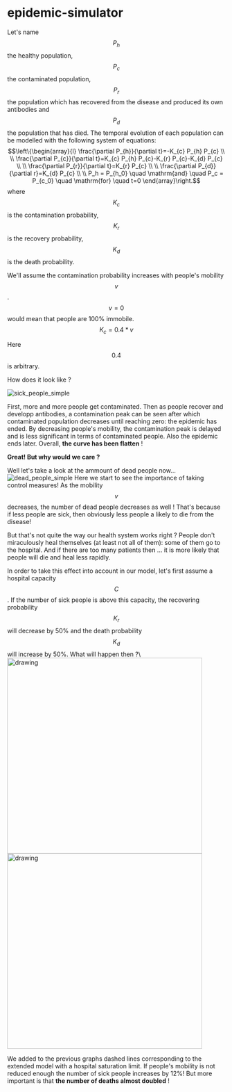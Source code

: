 # epidemic-simulator


Let's name $$P_h$$ the healthy population, $$P_c$$ the contaminated population, $$P_r$$ the population which has recovered from the disease and produced its own antibodies and $$P_d$$ the population that has died.
The temporal evolution of each population can be modelled with the following system of equations:
$$\left\{\begin{array}{l}
\frac{\partial P_{h}}{\partial t}=-K_{c} P_{h} P_{c} \\ \\
\frac{\partial P_{c}}{\partial t}=K_{c} P_{h} P_{c}-K_{r} P_{c}-K_{d} P_{c} \\ \\
\frac{\partial P_{r}}{\partial t}=K_{r} P_{c} \\ \\
\frac{\partial P_{d}}{\partial r}=K_{d} P_{c} \\ \\
P_h = P_{h_0} \quad \mathrm{and}  \quad P_c = P_{c_0} \quad \mathrm{for} \quad t=0
\end{array}\right.$$
where $$K_c$$ is the contamination probability, $$K_r$$ is the recovery probability, $$K_d$$ is the death probability.

We'll assume the contamination probability increases with people's mobility $$v$$.
$$v=0$$ would mean that people are 100% immobile.
$$K_c = 0.4*v$$

Here $$0.4$$ is arbitrary.

How does it look like ?

![sick_people_simple](https://user-images.githubusercontent.com/40028739/76973966-e6380880-6930-11ea-8ec8-cf7c3003f69f.png)

First, more and more people get contaminated. Then as people recover and developp antibodies, a contamination peak can be seen after which contaminated population decreases until reaching zero: the epidemic has ended.
By decreasing people's mobility, the contamination peak is delayed and is less significant in terms of contaminated people. Also the epidemic ends later. Overall, **the curve has been flatten** !

**Great! But why would we care ?**

Well let's take a look at the ammount of dead people now...
![dead_people_simple](https://user-images.githubusercontent.com/40028739/76974131-1ed7e200-6931-11ea-9654-324073f08d50.png)
Here we start to see the importance of taking control measures! As the mobility $$v$$ decreases, the number of dead people decreases as well !
That's because if less people are sick, then obviously less people a likely to die from the disease!

But that's not quite the way our health system works right ? People don't miraculously heal themselves (at least not all of them): some of them go to the hospital. And if there are too many patients then ... it is more likely that people will die and heal less rapidly.

In order to take this effect into account in our model, let's first assume a hospital capacity $$C$$. If the number of sick people is above this capacity, the recovering probability $$K_r$$ will decrease by 50% and the death probability $$K_d$$ will increase by 50%.
What will happen then ?\\
<img src="https://user-images.githubusercontent.com/40028739/76974014-f9e36f00-6930-11ea-8da8-2cf38e16fe74.png" alt="drawing" width="450"/>
<img src="https://user-images.githubusercontent.com/40028739/76974237-3fa03780-6931-11ea-9d15-87671ad77bbf.png" alt="drawing" width="450"/>

We added to the previous graphs dashed lines corresponding to the extended model with a hospital saturation limit.
If people's mobility is not reduced enough the number of sick people increases by 12%! But more important is that **the number of deaths almost doubled** !